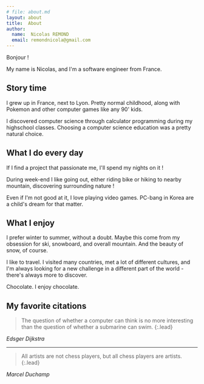 ```yaml
---
# file: about.md
layout: about
title:  About
author:
  name:  Nicolas REMOND
  email: remondnicola@gmail.com
---
```


Bonjour !

My name is Nicolas, and I'm a software engineer from France.

## Story time

I grew up in France, next to Lyon. Pretty normal childhood, along with Pokemon and other computer games like any 90' kids.

I discovered computer science through calculator programming during my highschool classes. Choosing a computer science education was a pretty natural choice.

## What I do every day

If I find a project that passionate me, I'll spend my nights on it !

During week-end I like going out, either riding bike or hiking to nearby mountain, discovering surrounding nature !

Even if I'm not good at it, I love playing video games. PC-bang in Korea are a child's dream for that matter.

## What I enjoy

I prefer winter to summer, without a doubt. Maybe this come from my obsession for ski, snowboard, and overall mountain. And the beauty of snow, of course.

I like to travel. I visited many countries, met a lot of different cultures, and I'm always looking for a new challenge in a different part of the world - there's always more to discover.

Chocolate. I enjoy chocolate.

## My favorite citations

> The question of whether a computer can think is no more interesting than the question of whether a submarine can swim.
{:.lead}

_Edsger Dijkstra_

---

> All artists are not chess players, but all chess players are artists.
{:.lead}

_Marcel Duchamp_